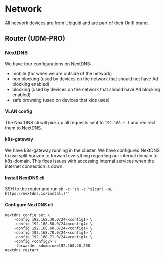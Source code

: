 # Network

All network devices are from Ubiquiti and are part of their Unifi brand.

## Router (UDM-PRO)

### NextDNS

We have four configurations on NextDNS:

* mobile (for when we are outside of the network)
* non blocking (used by devices on the network that should not have Ad blocking enabled)
* blocking (used by devices on the network that should have Ad blocking enabled)
* safe browsing (used on devices that kids uses)

#### VLAN config

The NextDNS cli will pick up all requests sent to `192.168.*.1` and redirect them to NextDNS.

#### k8s-gateway

We have k8s-gateway running in the cluster. We have configured NextDNS to use split horizon to forward everything regarding our internal domain to k8s-domain.
This fixes issues with accessing internal services when the internet connection is down.

#### Install NextDNS cli

SSH to the router and run `sh -c 'sh -c "$(curl -sL https://nextdns.io/install)"'`

#### Configure NextDNS cli

```shell
nextdns config set \
    -config 192.168.30.0/24=<config1> \
    -config 192.168.50.0/24=<config4> \
    -config 192.168.60.0/24=<config1> \
    -config 192.168.70.0/24=<config1> \
    -config 192.168.71.0/24=<config1> \
    -config <config2> \
    -forwarder <domain>=192.168.20.208
nextdns restart
```
